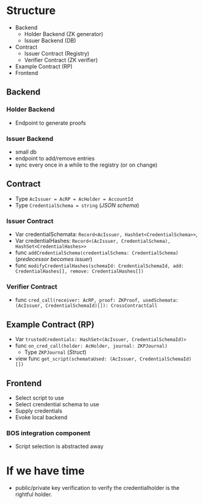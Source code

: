 # Structure
- Backend
  - Holder Backend (ZK generator)
  - Issuer Backend (DB)
- Contract
  - Issuer Contract (Registry)
  - Verifier Contract (ZK verifier)
- Example Contract (RP)
- Frontend

## Backend
### Holder Backend
- Endpoint to generate proofs
### Issuer Backend
- small db
- endpoint to add/remove entries
- sync every once in a while to the registry (or on change)

## Contract
- Type `AcIssuer = AcRP = AcHolder = AccountId`
- Type `CredentialSchema = string` (_JSON schema_)
### Issuer Contract
- Var credentialSchemata: `Record<AcIssuer, HashSet<CredentialSchema>>`, 
- Var credentialHashes: `Record<(AcIssuer, CredentialSchema), HashSet<CredentialHashes>>`
- func `addCredentialSchema(credentialSchema: CredentialSchema)` (_predecessor becomes issuer_)
- func `modifyCredentialHashes(schemaId: CredentialSchemaId, add: CredentialHashes[], remove: CredentialHashes[])`

### Verifier Contract
- func `cred_call(receiver: AcRP, proof: ZKProof, usedSchemata: (AcIssuer, CredentialSchemaId)[]): CrossContractCall`

## Example Contract (RP)
- Var `trustedCredentials: HashSet<(AcIssuer, CredentialSchemaId)>`
- func `on_cred_call(holder: AcHolder, journal: ZKPJournal)`
  - Type `ZKPJournal` (_Struct_)
- view func `get_script(schemataUsed: (AcIssuer, CredentialSchemaId)[])`

## Frontend
- Select script to use
- Select crendential schema to use
- Supply credentials
- Evoke local backend
### BOS integration component
- Script selection is abstracted away 

# If we have time
- public/private key verification to verify the credentialholder is the rightful holder.
